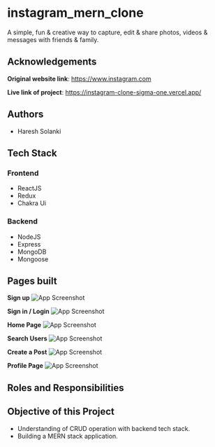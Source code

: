 # instagram_mern_clone

A simple, fun & creative way to capture, edit & share photos, videos & messages with friends & family.

## Acknowledgements

**Original website link**: https://www.instagram.com

**Live link of project**:  https://instagram-clone-sigma-one.vercel.app/

## Authors
- Haresh Solanki

## Tech Stack

### Frontend
- ReactJS
- Redux
- Chakra Ui

### Backend
- NodeJS
- Express
- MongoDB
- Mongoose

## Pages built

**Sign up**
![App Screenshot](https://res.cloudinary.com/dcjwvuwso/image/upload/v1670260163/screencapture-instagram-clone-sigma-one-vercel-app-signup-2022-12-05-22_38_12_ffdufx.png)

**Sign in / Login**
![App Screenshot](https://res.cloudinary.com/dcjwvuwso/image/upload/v1670260227/screencapture-instagram-clone-sigma-one-vercel-app-login-2022-12-05-22_38_42_dfvirf.png)

**Home Page**
![App Screenshot](https://res.cloudinary.com/dcjwvuwso/image/upload/v1670257146/Screenshot_40_l3gg2k.png)

**Search Users**
![App Screenshot](https://res.cloudinary.com/dcjwvuwso/image/upload/v1670260431/Screenshot_41_f6j3tp.png)

**Create a Post**
![App Screenshot](https://res.cloudinary.com/dcjwvuwso/image/upload/v1670260491/Screenshot_42_psdvhk.png)

**Profile Page**
![App Screenshot](https://res.cloudinary.com/dcjwvuwso/image/upload/v1670260569/Screenshot_43_nhwlbi.png)
## Roles and Responsibilities   

## Objective of this Project

- Understanding of CRUD operation with backend tech stack.
- Building a MERN stack application.
